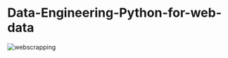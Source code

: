# Data-Engineering-Python-for-web-data

![webscrapping](https://cloud.githubusercontent.com/assets/7158671/23577668/ba903ef6-00cd-11e7-826a-72da1b7e94ab.jpg)
